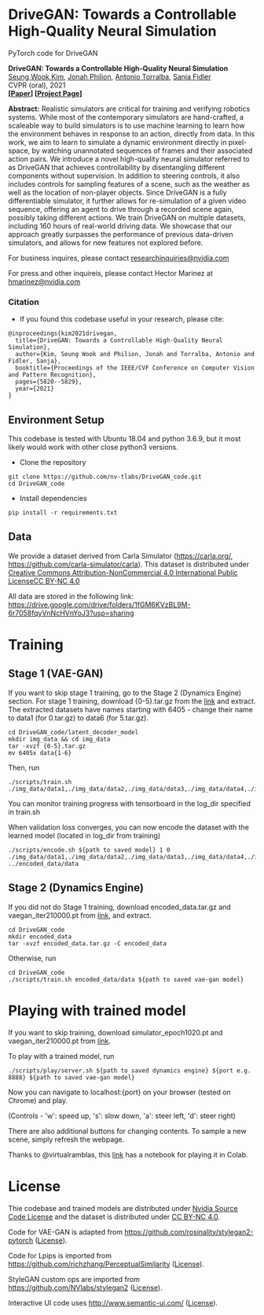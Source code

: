 # DriveGAN: Towards a Controllable High-Quality Neural Simulation

PyTorch code for DriveGAN

**DriveGAN: Towards a Controllable High-Quality Neural Simulation** \
[Seung Wook Kim](http://www.cs.toronto.edu/~seung/), [Jonah Philion](https://www.cs.toronto.edu/~jphilion/), [Antonio Torralba](http://web.mit.edu/torralba/www/), [Sanja Fidler](http://www.cs.toronto.edu/~fidler/)\
CVPR (oral), 2021 \
**[[Paper](https://arxiv.org/abs/2104.15060)] [[Project Page](https://nv-tlabs.github.io/DriveGAN/)]**

**Abstract:**
Realistic simulators are critical for training and verifying robotics systems. While most of the contemporary simulators are hand-crafted, a scaleable way to build simulators is to use machine learning to learn how the environment behaves in response to an action, directly from data. In this work, we aim to learn to simulate a dynamic environment directly in pixel-space, by watching unannotated sequences of frames and their associated action pairs. We introduce a novel high-quality neural simulator referred to as DriveGAN that achieves controllability by disentangling different components without supervision. In addition to steering controls, it also includes controls for sampling features of a scene, such as the weather as well as the location of non-player objects. Since DriveGAN is a fully differentiable simulator, it further allows for re-simulation of a given video sequence, offering an agent to drive through a recorded scene again, possibly taking different actions. We train DriveGAN on multiple datasets, including 160 hours of real-world driving data. We showcase that our approach greatly surpasses the performance of previous data-driven simulators, and allows for new features not explored before.

For business inquires, please contact researchinquiries@nvidia.com

For press and other inquireis, please contact Hector Marinez at hmarinez@nvidia.com

### Citation
- If you found this codebase useful in your research, please cite:
```
@inproceedings{kim2021drivegan,
  title={DriveGAN: Towards a Controllable High-Quality Neural Simulation},
  author={Kim, Seung Wook and Philion, Jonah and Torralba, Antonio and Fidler, Sanja},
  booktitle={Proceedings of the IEEE/CVF Conference on Computer Vision and Pattern Recognition},
  pages={5820--5829},
  year={2021}
}
```

## Environment Setup
This codebase is tested with Ubuntu 18.04 and python 3.6.9, but it most likely would work with other close python3 versions.
- Clone the repository
```
git clone https://github.com/nv-tlabs/DriveGAN_code.git
cd DriveGAN_code
```
- Install dependencies
```
pip install -r requirements.txt
```

## Data
We provide a dataset derived from Carla Simulator (https://carla.org/, https://github.com/carla-simulator/carla).
This dataset is distributed under [Creative Commons Attribution-NonCommercial 4.0 International Public LicenseCC BY-NC 4.0](https://creativecommons.org/licenses/by-nc/4.0/legalcode)

All data are stored in the following link:
https://drive.google.com/drive/folders/1fGM6KVzBL9M-6r7058fqyVnNcHVnYoJ3?usp=sharing

# Training
## Stage 1 (VAE-GAN)
If you want to skip stage 1 training, go to the Stage 2 (Dynamics Engine) section.
For stage 1 training, download  {0-5}.tar.gz from the [link](https://drive.google.com/drive/folders/1fGM6KVzBL9M-6r7058fqyVnNcHVnYoJ3?usp=sharing) and extract. The extracted datasets have names starting with 6405 - change their name to data1 (for 0.tar.gz) to data6 (for 5.tar.gz).
```
cd DriveGAN_code/latent_decoder_model
mkdir img_data && cd img_data
tar -xvzf {0-5}.tar.gz
mv 6405x data{1-6}
```

Then, run
```
./scripts/train.sh ./img_data/data1,./img_data/data2,./img_data/data3,./img_data/data4,./img_data/data5,./img_data/data6
```
You can monitor training progress with tensorboard in the log_dir specified in train.sh

When validation loss converges, you can now encode the dataset with the learned model (located in log_dir from training)
```
./scripts/encode.sh ${path to saved model} 1 0 ./img_data/data1,./img_data/data2,./img_data/data3,./img_data/data4,./img_data/data5,./img_data/data6 ../encoded_data/data
```  


## Stage 2 (Dynamics Engine)
If you did not do Stage 1 training, download encoded_data.tar.gz and vaegan_iter210000.pt from [link](https://drive.google.com/drive/folders/1fGM6KVzBL9M-6r7058fqyVnNcHVnYoJ3?usp=sharing), and extract.
```
cd DriveGAN_code
mkdir encoded_data
tar -xvzf encoded_data.tar.gz -C encoded_data
```

Otherwise, run
```
cd DriveGAN_code
./scripts/train.sh encoded_data/data ${path to saved vae-gan model}
```

# Playing with trained model
If you want to skip training, download simulator_epoch1020.pt and vaegan_iter210000.pt from [link](https://drive.google.com/drive/folders/1fGM6KVzBL9M-6r7058fqyVnNcHVnYoJ3?usp=sharing).

To play with a trained model, run
```
./scripts/play/server.sh ${path to saved dynamics engine} ${port e.g. 8888} ${path to saved vae-gan model}
```
Now you can navigate to localhost:{port} on your browser (tested on Chrome) and play.

(Controls - 'w': speed up, 's': slow down, 'a': steer left, 'd': steer right)

There are also additional buttons for changing contents.
To sample a new scene, simply refresh the webpage.

Thanks to @virtualramblas, this [link](https://github.com/virtualramblas/DriveGAN_code/tree/master/notebooks) has a notebook for playing it in Colab. 


# License
Thie codebase and trained models are distributed under [Nvidia Source Code License](https://github.com/nv-tlabs/DriveGAN_code/blob/master/LICENSE) and the dataset is distributed under [CC BY-NC 4.0](https://creativecommons.org/licenses/by-nc/4.0/legalcode).

Code for VAE-GAN is adapted from https://github.com/rosinality/stylegan2-pytorch ([License](https://github.com/nv-tlabs/DriveGAN_code/blob/master/LICENSE-ROSINALITY)).

Code for Lpips is imported from https://github.com/richzhang/PerceptualSimilarity ([License](https://github.com/nv-tlabs/DriveGAN_code/blob/master/LICENSE-LPIPS)).

StyleGAN custom ops are imported from https://github.com/NVlabs/stylegan2 ([License](https://github.com/nv-tlabs/DriveGAN_code/blob/master/LICENSE-NVIDIA)).

Interactive UI code uses http://www.semantic-ui.com/ ([License](https://github.com/Semantic-Org/Semantic-UI/blob/master/LICENSE.md)).
